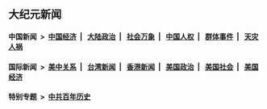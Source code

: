## 大纪元新闻

#### 中国新闻 &nbsp;>&nbsp; [中国经济](indexes/ncid283/README.md?03081245) &nbsp;| &nbsp; [大陆政治](indexes/ncid277/README.md?03081245) &nbsp;| &nbsp; [社会万象](indexes/ncid282/README.md?03081245) &nbsp;| &nbsp; [中国人权](indexes/ncid278/README.md?03081245) &nbsp;| &nbsp; [群体事件](indexes/ncid279/README.md?03081245) &nbsp;| &nbsp; [天灾人祸](indexes/ncid280/README.md?03081245)

#### 国际新闻 &nbsp;>&nbsp; [美中关系](indexes/nf1412576/README.md?03081245) &nbsp;| &nbsp; [台湾新闻](indexes/ncid1349361/README.md?03081245) &nbsp;| &nbsp; [香港新闻](indexes/ncid1349362/README.md?03081245) &nbsp;| &nbsp; [美国政治](indexes/ncid1078159/README.md?03081245) &nbsp;| &nbsp; [美国社会](indexes/ncid1078160/README.md?03081245) &nbsp;| &nbsp; [美国经济](indexes/ncid1078158/README.md?03081245)

#### 特别专题 &nbsp;>&nbsp; [中共百年历史](https://github.com/epoch-news/epoch-special/blob/master/README.md?03081245)  
